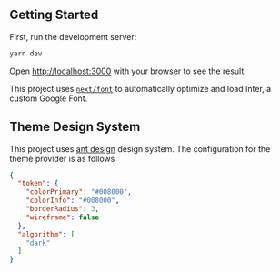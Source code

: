 ## Getting Started

First, run the development server:

```bash
yarn dev
```

Open [http://localhost:3000](http://localhost:3000) with your browser to see the result.

This project uses [`next/font`](https://nextjs.org/docs/basic-features/font-optimization) to automatically optimize and load Inter, a custom Google Font.

## Theme Design System
This project uses [ant design](https://ant.design) design system. The configuration for the theme provider is as follows

```json
{
  "token": {
    "colorPrimary": "#008000",
    "colorInfo": "#008000",
    "borderRadius": 3,
    "wireframe": false
  },
  "algorithm": [
    "dark"
  ]
}
```

